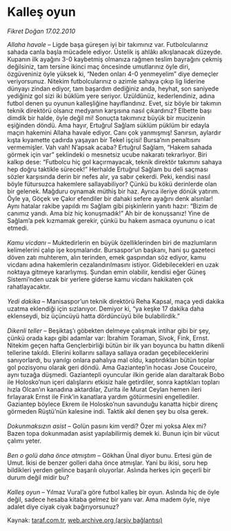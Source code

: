 # Kalleş oyun

*Fikret Doğan 17.02.2010*

<div class="yazi"><i>Allaha havale</i> – Ligde başa güreşen iyi bir takımınız var. Futbolcularınız sahada canla başla mücadele ediyor. Üstelik iş ahlâkı alkışlanacak düzeyde. Kupanın ilk ayağını 3-0 kaybetmiş olmanıza rağmen teslim bayrağını çekmiş değilsiniz, tam tersine ikinci maç öncesinde umutlarınız öyle diri, özgüveniniz öyle yüksek ki, “Neden onları 4-0 yenmeyelim” diye demeçler veriyorsunuz. Nitekim futbolcularınız o azimle sahaya çıkıp lig liderine dünyayı zindan ediyor, tam başardım dediğiniz anda, heyhat, son saniyede yediğiniz gol sizi iki büklüm yere seriyor. Üzüldünüz, kederlendiniz, adına futbol denen şu oyunun kalleşliğine hayıflandınız. Evet, siz böyle bir takımın teknik direktörü olsanız medyanın karşısına nasıl çıkardınız? Elbette başı dimdik bir halde, öyle değil mi! Sonuçta takımınız büyük bir mucizenin eşiğinden döndü. Ama hayır, Ertuğrul Sağlam süklüm püklüm bir edayla maçın hakemini Allaha havale ediyor. Canı çok yanmışmış! Sanırsın, aylardır kışta kıyamette çadırda yaşayan bir Tekel işçisi! Bursa’nın penaltısını vermemişler. Vah vah! N’apsak acaba? Ertuğrul Sağlam, “Hakem sahada görmek için var” şeklindeki o mesnetsiz ucube nakaratı tekrarlıyor. Biri kalkıp dese: “Futbolcu hiç gol kaçırmayacak, teknik direktör takımını sahaya hep doğru taktikle sürecek!” Herhalde Ertuğrul Sağlam bu deli saçması sözler karşısında derin bir nefes alır, ya sabır çekerdi. Peki, kendisi nasıl böyle fütursuzca hakemlere sallayabiliyor? Çünkü bu kökü derinlerde olan bir gelenek. Mağduru oynamak müthiş bir haz. Ayrıca ileriye dönük yatırım. Öyle ya, Göçek ve Çakır efendiler bir dahaki sefere ayağını denk alsınlar! Aynı hatalar rakibe yapıldı mı Sağlam gibi pişkinlerin yanıtı hazır: “Bizim de canımız yandı. Ama biz hiç konuşmadık!” Ah bir de konuşsanız! Yine de Sağlam’a pek kızmamak gerekir, çünkü bu hakem asmaca oyununu o icat etmedi.<i> <br/><br/>Kamu vicdanı </i>– Muktedirlerin en büyük özelliklerinden biri de mazlumların kelimelerini çalıp işe koşmalarıdır. Bursaspor’un başkanı, hani şu gazeteci döven zatı muhterem, alın terinden, emek gaspından söz ediyor, kamu vicdanı adına hakemlerin cezalandırılmasını istiyor. Gidebilecekleri en uzak noktaya gitmeye kararlıymış. Şundan emin olabilir, kendisi eğer Güneş Sistemi’nden uzak bir yerlere giderse kamu vicdanı hakikaten çok rahatlayacaktır.<i> <br/><br/>Yedi dakika </i>– Manisaspor’un teknik direktörü Reha Kapsal, maça yedi dakika uzatma eklendiği için sızlanıyor. Demiyor ki, “ya keşke 17 dakika daha eklenseydi, biz üçüncüyü hatta dördüncüyü bile bulabilirdik.” <i><br/><br/>Dikenli teller</i> – Beşiktaş’ı göbekten delmeye çalışmak intihar gibi bir şey, çünkü orada kapı gibi adamlar var: İbrahim Toraman, Sivok, Fink, Ernst. Nitekim geçen hafta Gençlerbirliği bütün bir ilk yarı boyunca bu hattın dikenli tellerine takıldı. Ellerini kollarını sallaya sallaya oradan geçebileceklerini sanıyorlardı, bu yanılgı onlara pahalıya mal oldu, kaptırdıkları bütün toplar gol pozisyonu olarak geri döndü. Ama Gaziantep’in hocası Jose Couceiro, aynı tuzağa düşmedi. Gaziantepli oyuncular ilkin geride alan daraltarak Bobo ile Holosko’nun içeri dalışlarını etkisiz hale getirdiler, sonra kaptıkları topları hızla Olcan’ın kanadına aktardılar, Zurita ile Murat Ceylan hemen ileri fırlayarak Ernst ile Fink’in kanatlara yardım götürmesini engellediler. Gaziantep böylece Ekrem ile Holosko’nun savunduğu kanatta hiçbir direnç görmeden Rüştü’nün kalesine indi. Taktik akıl denen şey bu olsa gerek.<i> <br/><br/>Dokunmaksızın asist</i> – Golün pasını kim verdi? Özer mi yoksa Alex mi? Bazen topa dokunmadan asist yapılabilirmiş demek ki. Bunun için bir vücut çalımı yeter.<i> <br/><br/>Ben o golü daha önce atmıştım</i> – Gökhan Ünal diyor bunu. Ertesi gün de Umut. İkisi de benzer golleri daha önce atmışlar. Yani bu ikisi, soru hep bildikleri yerden gelince başarılı oluyorlar. Aslında herkes için geçerli bir durum değil midir bu?<i> <br/><br/>Kalleş oyun</i> – Yılmaz Vural’a göre futbol kalleş bir oyun. Aslında hiç de öyle değil, sadece hesaba kitaba gelmez bir yanı var. Ama madem öyle, niye adalet diye ciyak ciyak bağırıyorsunuz?</div>

Kaynak: [taraf.com.tr](http://www.taraf.com.tr:80/makale/10086.htm), [web.archive.org (arşiv bağlantısı)](http://web.archive.org/web/20100502064225/http://www.taraf.com.tr:80/makale/10086.htm)
